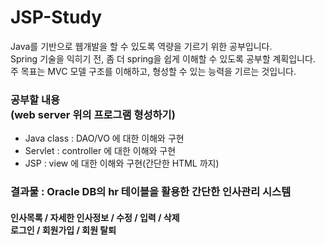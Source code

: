 <h1>JSP-Study</h1>

<p>Java를 기반으로 웹개발을 할 수 있도록 역량을 기르기 위한 공부입니다.<br>
Spring 기술을 익히기 전, 좀 더 spring을 쉽게 이해할 수 있도록 공부할 계획입니다.<br>
주 목표는 MVC 모델 구조를 이해하고, 형성할 수 있는 능력을 기르는 것입니다.</p>
  
<h3>공부할 내용<br>(web server 위의 프로그램 형성하기)</h3>
<ul>
  <li>Java class : DAO/VO 에 대한 이해와 구현</li>
  <li>Servlet : controller 에 대한 이해와 구현</li>
  <li>JSP : view 에 대한 이해와 구현(간단한 HTML 까지)</li>
</ul>

<h3>결과물 : Oracle DB의 hr 테이블을 활용한 간단한 인사관리 시스템</h3>
<h4>인사목록 / 자세한 인사정보 / 수정 / 입력 / 삭제<br>로그인 / 회원가입 / 회원 탈퇴</h4>
